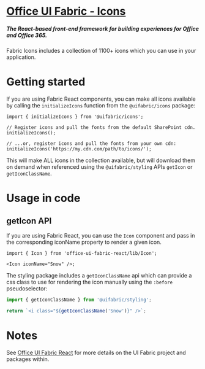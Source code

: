 # [Office UI Fabric - Icons](http://dev.office.com/fabric)

##### The React-based front-end framework for building experiences for Office and Office 365.

Fabric Icons includes a collection of 1100+ icons which you can use in your application.

# Getting started

If you are using Fabric React components, you can make all icons available by calling the `initializeIcons` function from the `@uifabric/icons` package:

```tsx
import { initializeIcons } from '@uifabric/icons';

// Register icons and pull the fonts from the default SharePoint cdn.
initializeIcons();

// ...or, register icons and pull the fonts from your own cdn:
initializeIcons('https://my.cdn.com/path/to/icons/');
```

This will make ALL icons in the collection available, but will download them on demand when referenced using the `@uifabric/styling` APIs `getIcon` or `getIconClassName`.

# Usage in code

## getIcon API

If you are using Fabric React, you can use the `Icon` component and pass in the corresponding iconName property to render a given icon.

```tsx
import { Icon } from 'office-ui-fabric-react/lib/Icon';

<Icon iconName="Snow" />;
```

The styling package includes a `getIconClassName` api which can provide a css class to use for rendering the icon manually using the `:before` pseudoselector:

```ts
import { getIconClassName } from '@uifabric/styling';

return `<i class="${getIconClassName('Snow')}" />`;
```

# Notes

See [Office UI Fabric React](http://github.com/OfficeDev/office-ui-fabric-react) for more details on the UI Fabric project and packages within.
